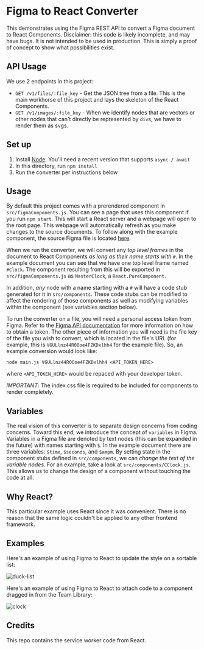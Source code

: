 # Figma to React Converter

This demonstrates using the Figma REST API to convert a Figma document to React Components.
Disclaimer: this code is likely incomplete, and may have bugs. It is not intended to be used
in production. This is simply a proof of concept to show what possibilities exist.

## API Usage

We use 2 endpoints in this project:

- `GET /v1/files/:file_key` - Get the JSON tree from a file. This is the main workhorse of this project and lays the skeleton of the React Components.
- `GET /v1/images/:file_key` - When we identify nodes that are vectors or other nodes that can't directly be represented by `div`s, we have to render them as svgs.

## Set up

1. Install [Node](https://nodejs.org/). You'll need a recent version that supports `async / await`
2. In this directory, run `npm install`
3. Run the converter per instructions below

## Usage

By default this project comes with a prerendered component in `src/figmaComponents.js`. You can see a page that uses this component if you
run `npm start`. This will start a React server and a webpage will open to the root page. This webpage will automatically refresh as
you make changes to the source documents. To follow along with the example component, the source Figma file is located [here](https://www.figma.com/file/VGULlnz44R0Ooe4FZKDxlhh4/Untitled).

When we run the converter, we will convert any *top level frames* in the document to React Components *as long as their name starts with `#`*.
In the example document you can see that we have one top level frame named `#Clock`. The component resulting from this will be exported in
`src/figmaComponents.js` as `MasterClock`, a `React.PureComponent`.

In addition, *any* node with a name starting with a `#` will have a code stub generated for it in `src/components`. These code stubs can be
modified to affect the rendering of those components as well as modifying variables within the component (see variables section below).

To run the converter on a file, you will need a personal access token from Figma. Refer to the [Figma API documentation](https://www.figma.com/developers/docs)
for more information on how to obtain a token. The other piece of information you will need is the file key of the file you wish to convert,
which is located in the file's URL (for example, this is `VGULlnz44R0Ooe4FZKDxlhh4` for the example file). So, an example conversion would look
like:

```
node main.js VGULlnz44R0Ooe4FZKDxlhh4 <API_TOKEN_HERE>
```

where `<API_TOKEN_HERE>` would be repaced with your developer token.

*IMPORTANT*: The index.css file is required to be included for components to render completely.

## Variables

The real vision of this converter is to separate design concerns from coding concerns. Toward this end, we introduce the concept of
`variables` in Figma. Variables in a Figma file are denoted by text nodes (this can be expanded in the future) with names starting with
`$`. In the example document there are three variables: `$time`, `$seconds`, and `$ampm`. By setting state in the component stubs defined in
`src/components`, we can *change the text of the variable nodes*. For an example, take a look at `src/components/CClock.js`. This
allows us to change the design of a component without touching the code at all.

## Why React?

This particular example uses React since it was convenient. There is no reason that the same logic couldn't be applied to any other
frontend framework.

## Examples

Here's an example of using Figma to React to update the style on a sortable list:

![duck-list](https://static.figma.com/uploads/9e647f547b9487af4d879627de3bae84591671c1)


Here's an example of using Figma to React to attach code to a component dragged in from the Team Library:

![clock](https://static.figma.com/uploads/3e4a5e166e295433c29c0e3e78d3a436efc64353)

## Credits

This repo contains the service worker code from React.
